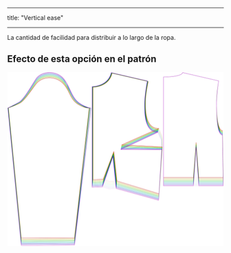 - - -
title: "Vertical ease"
- - -

La cantidad de facilidad para distribuir a lo largo de la ropa.

## Efecto de esta opción en el patrón

![Esta imagen muestra el efecto de esta opción superponiendo varias variantes que tienen un valor diferente para esta opción](breanna_verticalease_sample.svg "Efecto de esta opción en el patrón")
